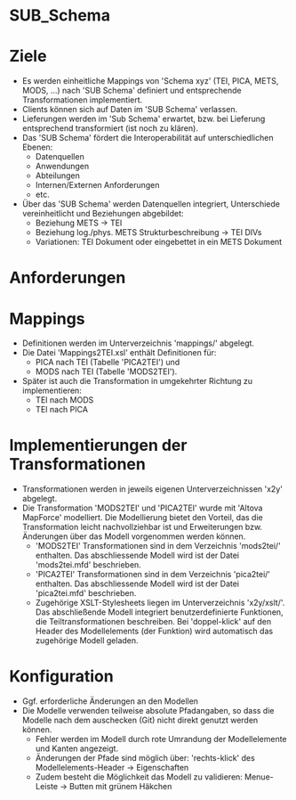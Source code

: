 SUB_Schema
==========

# Ziele
* Es werden einheitliche Mappings von 'Schema xyz' (TEI, PICA, METS, MODS, ...) nach 'SUB Schema' definiert und entsprechende Transformationen implementiert.
* Clients können sich auf Daten im 'SUB Schema' verlassen.
* Lieferungen werden im 'Sub Schema' erwartet, bzw. bei Lieferung entsprechend transformiert (ist noch zu klären).
* Das 'SUB Schema' fördert die Interoperabilität auf unterschiedlichen Ebenen:
    * Datenquellen
    * Anwendungen
    * Abteilungen
    * Internen/Externen Anforderungen
    * etc.
* Über das 'SUB Schema' werden Datenquellen integriert, Unterschiede vereinheitlicht und Beziehungen abgebildet:
    * Beziehung METS -> TEI
    * Beziehung log./phys. METS Strukturbeschreibung -> TEI DIVs
    * Variationen: TEI Dokument oder eingebettet in ein METS Dokument

# Anforderungen

# Mappings
* Definitionen werden im Unterverzeichnis 'mappings/' abgelegt.
* Die Datei 'Mappings2TEI.xsl' enthält Definitionen für:
    * PICA nach TEI (Tabelle 'PICA2TEI') und
    * MODS nach TEI (Tabelle 'MODS2TEI').
* Später ist auch die Transformation in umgekehrter Richtung zu implementieren:
    * TEI nach MODS
    * TEI nach PICA

# Implementierungen der Transformationen

* Transformationen werden in jeweils eigenen Unterverzeichnissen 'x2y' abgelegt.
* Die Transformation 'MODS2TEI' und 'PICA2TEI' wurde mit 'Altova MapForce' modelliert. Die Modellierung bietet den Vorteil, das die Transformation leicht nachvollziehbar ist und Erweiterungen bzw. Änderungen über das Modell vorgenommen werden können.
    * 'MODS2TEI' Transformationen sind in dem Verzeichnis 'mods2tei/' enthalten. Das abschliessende Modell wird ist der Datei 'mods2tei.mfd' beschrieben.
    * 'PICA2TEI' Transformationen sind in dem Verzeichnis 'pica2tei/' enthalten. Das abschliessende Modell wird ist der Datei 'pica2tei.mfd' beschrieben.
    * Zugehörige XSLT-Stylesheets liegen im Unterverzeichnis 'x2y/xslt/'. Das abschließende Modell integriert benutzerdefinierte Funktionen, die Teiltransformationen beschreiben. Bei 'doppel-klick' auf den Header des Modellelements (der Funktion) wird automatisch das zugehörige Modell geladen.


# Konfiguration
* Ggf. erforderliche Änderungen an den Modellen
* Die Modelle verwenden teilweise absolute Pfadangaben, so dass die Modelle nach dem auschecken (Git) nicht direkt genutzt werden können.
    * Fehler werden im Modell durch rote Umrandung der Modellelemente und Kanten angezeigt.
    * Änderungen der Pfade sind möglich über: 'rechts-klick' des Modellelements-Header -> Eigenschaften
    * Zudem besteht die Möglichkeit das Modell zu validieren: Menue-Leiste -> Butten mit grünem Häkchen




